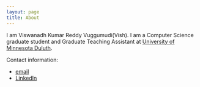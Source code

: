 ```yaml
---
layout: page
title: About
---
```




I am Viswanadh Kumar Reddy Vuggumudi(Vish). I am a Computer Science graduate student and Graduate Teaching Assistant at [University of Minnesota Duluth](http://d.umn.edu/cs/). 


Contact information:

* [email](mailto:vuggu001@d_dot_umn_dot_edu)
* [LinkedIn](http://www.linkedin.com/in/viswanadhvuggumudi/)
